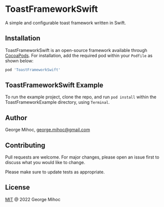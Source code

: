 # ToastFrameworkSwift

A simple and configurable toast framework written in Swift.

## Installation

ToastFrameworkSwift is an open-source framework available through [CocoaPods](https://cocoapods.org). For installation, add the required pod within your `Podfile` as shown below:

```ruby
pod 'ToastFrameworkSwift'
```

## ToastFrameworkSwift Example

To run the example project, clone the repo, and run `pod install` within the ToastFrameworkExample directory, using `Terminal`.

## Author

George Mihoc, george.mihoc@gmail.com

## Contributing
Pull requests are welcome. For major changes, please open an issue first to discuss what you would like to change.

Please make sure to update tests as appropriate.

## License
[MIT](https://github.com/georgemihoc/ToastFrameworkSwift/blob/main/LICENSE) @ 2022 George Mihoc
